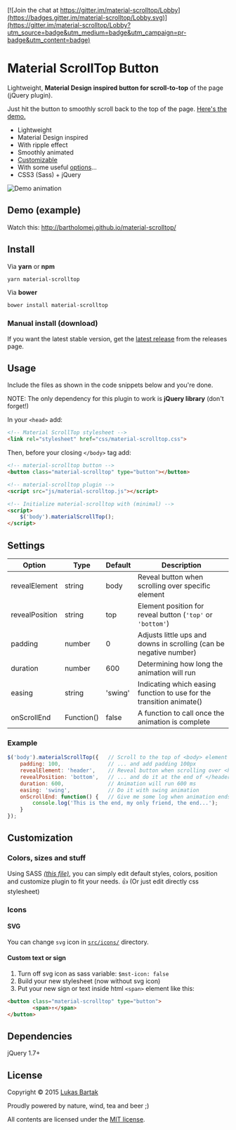 [![Join the chat at https://gitter.im/material-scrolltop/Lobby](https://badges.gitter.im/material-scrolltop/Lobby.svg)](https://gitter.im/material-scrolltop/Lobby?utm_source=badge&utm_medium=badge&utm_campaign=pr-badge&utm_content=badge)

# Material ScrollTop Button

Lightweight, **Material Design inspired button for scroll-to-top** of the page (jQuery plugin).

Just hit the button to smoothly scroll back to the top of the page. [Here's the demo.](http://bartholomej.github.io/material-scrolltop/)

 - Lightweight
 - Material Design inspired
 - With ripple effect
 - Smoothly animated
 - [Customizable](#customization)
 - With some useful [options](#settings)...
 - CSS3 (Sass) + jQuery

![Demo animation](https://github.com/bartholomej/material-scrollTop/blob/master/demo/images/material-scrolltop-animation.gif)

## Demo (example)
Watch this: [http://bartholomej.github.io/material-scrolltop/
](http://bartholomej.github.io/material-scrolltop/)

## Install

Via **yarn** or **npm**
```bash
yarn material-scrolltop
```

Via **bower**
```bash
bower install material-scrolltop
```

### Manual install (download)

If you want the latest stable version, get the [latest release](https://github.com/bartholomej/material-scrollTop/releases/latest) from the releases page.

## Usage

Include the files as shown in the code snippets below and you're done.

NOTE: The only dependency for this plugin to work is **jQuery library** (don't forget!)

In your `<head>` add:
```html
<!-- Material ScrollTop stylesheet -->
<link rel="stylesheet" href="css/material-scrolltop.css">
```

Then, before your closing `</body>` tag add:
```html
<!-- material-scrolltop button -->
<button class="material-scrolltop" type="button"></button>

<!-- material-scrolltop plugin -->
<script src="js/material-scrolltop.js"></script>

<!-- Initialize material-scrolltop with (minimal) -->
<script>
    $('body').materialScrollTop();
</script>
```

## Settings

Option | Type | Default | Description
------ | ---- | ------- | -----------
revealElement | string | body | Reveal button when scrolling over specific element
revealPosition | string | top | Element position for reveal button (`'top'` or `'bottom'`)
padding | number  | 0 | Adjusts little ups and downs in scrolling (can be negative number)
duration | number | 600 | Determining how long the animation will run
easing | string | 'swing' | Indicating which easing function to use for the transition animate()
onScrollEnd | Function() | false | A function to call once the animation is complete

### Example

```javascript
$('body').materialScrollTop({   // Scroll to the top of <body> element ...
    padding: 100,               // ... and add padding 100px
    revealElement: 'header',    // Reveal button when scrolling over <header> ...
    revealPosition: 'bottom',   // ... and do it at the end of </header> element
    duration: 600,              // Animation will run 600 ms
    easing: 'swing',            // Do it with swing animation
    onScrollEnd: function() {   // Give me some log when animation ends
        console.log('This is the end, my only friend, the end...');
    }
});
```

## Customization

### Colors, sizes and stuff
Using SASS [*(this file)*](src/material-scrolltop.scss), you can simply edit default styles, colors, position and customize plugin to fit your needs. :thumbsup: (Or just edit directly css stylesheet)

### Icons
#### SVG

You can change `svg` icon in [`src/icons/`](src/icons/) directory.

#### Custom text or sign
 1. Turn off svg icon as sass variable: `$mst-icon: false`
 2. Build your new stylesheet (now without svg icon)
 3. Put your new sign or text inside html `<span>` element like this:

```html
<button class="material-scrolltop" type="button">
        <span>↑</span>
</button>
```



## Dependencies

jQuery 1.7+

## License

Copyright &copy; 2015 [Lukas Bartak](http://bartweb.cz)

Proudly powered by nature, wind, tea and beer ;)

All contents are licensed under the [MIT license].

[MIT license]: LICENSE
